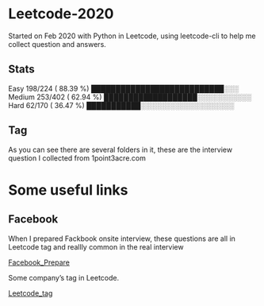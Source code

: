 # Leetcode-2020
Started on Feb 2020 with Python in Leetcode, using leetcode-cli to help me collect question and answers.
## Stats
 Easy	198/224 ( 88.39 %)  ███████████████████████████░░░
 Medium	253/402 ( 62.94 %)  ███████████████████░░░░░░░░░░░
 Hard	 62/170 ( 36.47 %)  ███████████░░░░░░░░░░░░░░░░░░░

## Tag
As you can see there are several folders in it, these are the interview question I collected from 1point3acre.com

# Some useful links
## Facebook
When I prepared Fackbook onsite interview, these questions are all in Leetcode tag and reallly common in the real interview

[Facebook_Prepare](https://github.com/youhusky/Facebook_Prepare)

Some company’s tag in Leetcode.

[Leetcode_tag](https://github.com/youhusky/Leetcode_Company)
